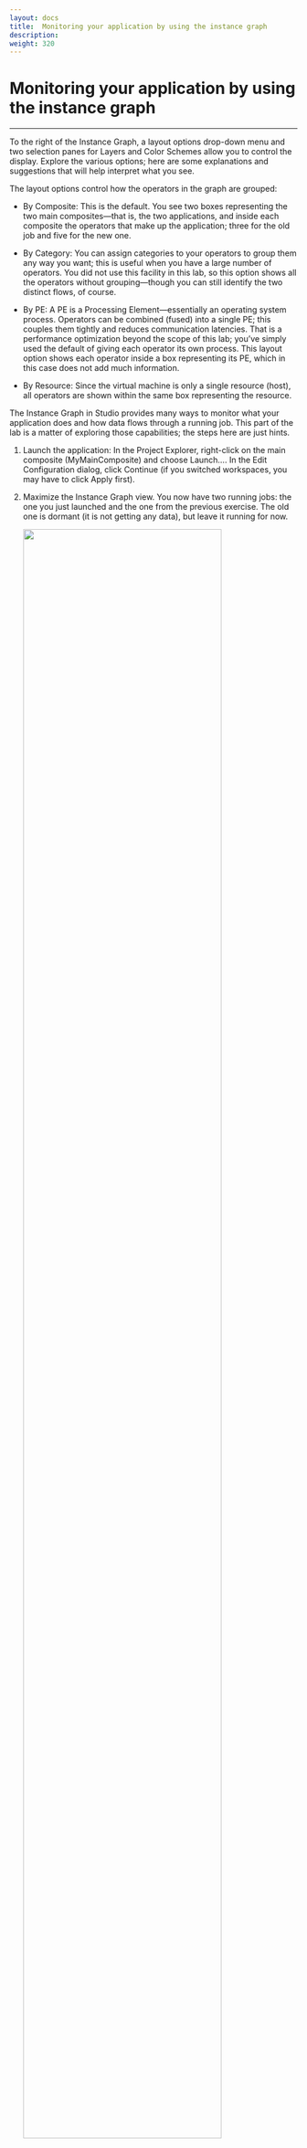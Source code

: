 ```yaml
---
layout: docs
title:  Monitoring your application by using the instance graph
description:
weight: 320
---
```


# Monitoring your application by using the instance graph
---
To the right of the Instance Graph, a layout options drop-down menu and two selection panes for Layers and Color Schemes allow you to control the display. Explore the various options; here are some explanations and suggestions that will help interpret what you see.

The layout options control how the operators in the graph are grouped:

* By Composite: This is the default. You see two boxes representing the two main composites—that is, the two applications, and inside each composite the operators that make up the application; three for the old job and five for the new one.

* By Category: You can assign categories to your operators to group them any way you want; this is useful when you have a large number of operators. You did not use this facility in this lab, so this option shows all the operators without grouping—though you can still identify the two distinct flows, of course.

* By PE: A PE is a Processing Element—essentially an operating system process. Operators can be combined (fused) into a single PE; this couples them tightly and reduces communication latencies. That is a performance optimization beyond the scope of this lab; you’ve simply used the default of giving each operator its own process. This layout option shows each operator inside a box representing its PE, which in this case does not add much information.

* By Resource: Since the virtual machine is only a single resource (host), all operators are shown within the same box representing the resource.


The Instance Graph in Studio provides many ways to monitor what your application does and how data flows through a running job. This part of the lab is a matter of exploring those capabilities; the steps here are just hints.

1. Launch the application: In the Project Explorer, right-click on the main composite (MyMainComposite) and choose Launch…. In the Edit Configuration dialog, click Continue (if you switched workspaces, you may have to click Apply first).

1. Maximize the Instance Graph view. You now have two running jobs: the one you just launched and the one from the previous exercise. The old one is dormant (it is not getting any data), but leave it running for now.

    <img width="85%" src="/tutorials/images/Lab2/1.jpg"/>


1. For the rest of this exercise, keep the layout set to Composite.

    In the Layers box, only the Alert layer is relevant; it should be checked. The other, Consistent Region, is beyond the current scope (it has to do with guaranteed tuple delivery); checked or unchecked, it will have no bearing on this lab.

    Move on to the Color Schemes. Note that they are mutually exclusive (you can only check one at a time), and you cannot interact with the checkboxes on the individual colors under each scheme. It is possible, however, to add new color schemes, and to edit existing ones. The color schemes assign colors to the operators based on their properties (the PE or job they belong to, the resource they run on, etc.) or on metrics—counters maintained by the Streams runtime to monitor diagnostic statistics, which are refreshed periodically and present a real-time view of the instance. This is extremely helpful in identifying problems quickly, especially in a large, complex graph.

1. The default color scheme is Health. Expand the twisty for Health in the Color Schemes pane: green indicates that the operators (actually, their PEs) are healthy, meaning that there are no errors and they are up and running and ready to process data. You may have noticed when launching an application that the operators are red and yellow before they turn green; this reflects the initialization process, during which a PE may be waiting for another to finish loading before a stream connection can be made, for example.

1. Check the Flow Under 100 [nTuples/s] color scheme. All operators (most likely) turn black, indicating that no tuples are flowing. This is because it has been more than 45 seconds or so since you launched the application; despite the throttling it finished reading the entire file.

    You will need to supply more data. This is easy enough to do by making the same file appear multiple times in the source directory. You can manually do this by making copies of the file in the same directory, using the File Browser or using the command line in a Terminal window.

    A better trick is to update the file’s time stamp at regular intervals: each time the DirectoryScan operator sees the file with a new time stamp, it treats it as a whole new file and passes the file path into the FileSource operator. The lab installation provides a desktop launcher that does this at 45-second intervals (about the time it takes the Streams job to read the file), and keeps doing it until you cancel it. This has the effect of simulating an infinite data feed, even though it’s really the same file over and over. You can let this run for the duration of the lab; it does not copy any data and will not fill up the disk.

1. On the desktop, double-click the Infinite Source launcher.     (Move or minimize the Studio window to see it.)

    A Terminal window pops up; leave it up as long as you want data to flow. (It’s OK to minimize it.) To cancel, close the window or type Ctrl+C when the window has the keyboard focus.

1. Maximize the Studio window again and look at the Instance Graph view.

    After a slight delay (the DirectoryScan operator scans every five seconds), the colors change in the new job; the old job stays black, as it is not designed to read more than one file. The colors are mostly yellow (31-40) for Throttled and Filtered, and brown (1-5) for Writer. It makes sense for the rate after the Filter operator to be lower, as only a subset of tuples makes it through.
  
    <img width="75%" src="/tutorials/images/Lab2/2.jpg"/>

1. Check the nFinalPunctsSubmitted color scheme. A Final Punctuation marker is a special message (not a tuple), generated by any operator to indicate that a stream will no longer carry new tuples. This marker travels downstream through the graph; any operator that has received one on every one of its input ports (every operator you’ve used so far has only one input port) is from then on dormant and ready to shut down, and in turn submits a Final Punctuation. Operators without output ports, like the FileSink, do not support this metric, so they are not colored by this scheme.

    Notice that the operators in the old job are now black, indicating that they have submitted a Final Punctuation; this happened when the FileSource reached the end of the input file. The operators in the current job are green (no Final Punctuation) because they have not reached the end of the input data, and never will: there is no way to know when another file will appear in the source directory.

1. Now you might as well get rid of the old job; you don’t want it cluttering up your Instance Graph any further. There are at least three options.

    * If you just want to remove some clutter, simply collapse the main composite by clicking the   minimize button in the title bar of the composite.

    * If you want it to disappear from view altogether but are not ready to cancel the job, just filter it out of the graph display: click the   Filter graph… button in the Instance Graph view’s toolbar; in the Instance Graph Filter dialog, check only the most recent job under Job ID Filter, and click OK.

    * To cancel the job completely, right-click anywhere in the main composite and choose Cancel job; in the Confirm dialog, click Yes.

Click   Fit to Content.
